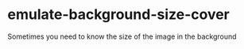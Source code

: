 emulate-background-size-cover
=============================

Sometimes you need to know the size of the image in the background
